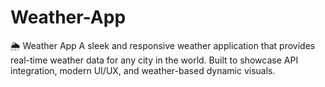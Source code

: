 # Weather-App

🌦️ Weather App
A sleek and responsive weather application that provides real-time weather data for any city in the world. Built to showcase API integration, modern UI/UX, and weather-based dynamic visuals.
